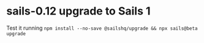 # sails-0.12 upgrade to Sails 1

Test it running `npm install --no-save @sailshq/upgrade && npx sails@beta upgrade`
